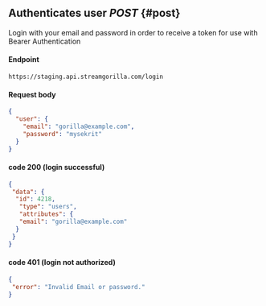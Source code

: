 ## Authenticates user *POST* {#post}

Login with your email and password in order to receive a token for use with Bearer Authentication

#### Endpoint
```console
https://staging.api.streamgorilla.com/login 

```

#### Request body

```json
{
  "user": {
    "email": "gorilla@example.com",
    "password": "mysekrit"
  }
}
```

#### code 200 (login successful)

```json
{
 "data": {
  "id": 4218,
   "type": "users",
   "attributes": {
   "email": "gorilla@example.com"
  }
 }
}
```

#### code 401 (login not authorized)

```json
{
 "error": "Invalid Email or password."
}
```
